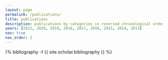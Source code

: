 ```yaml
---
layout: page
permalink: /publications/
title: publications
description: publications by categories in reversed chronological order. generated by jekyll-scholar.
years: [2021, 2020, 2019, 2018, 2017, 2016, 2015, 2014, 2013]
nav: true
nav_order: 2
---
```

<!-- _pages/publications.md -->
<div class="publications">

{% bibliography -f {{ site.scholar.bibliography }} %}

</div>
